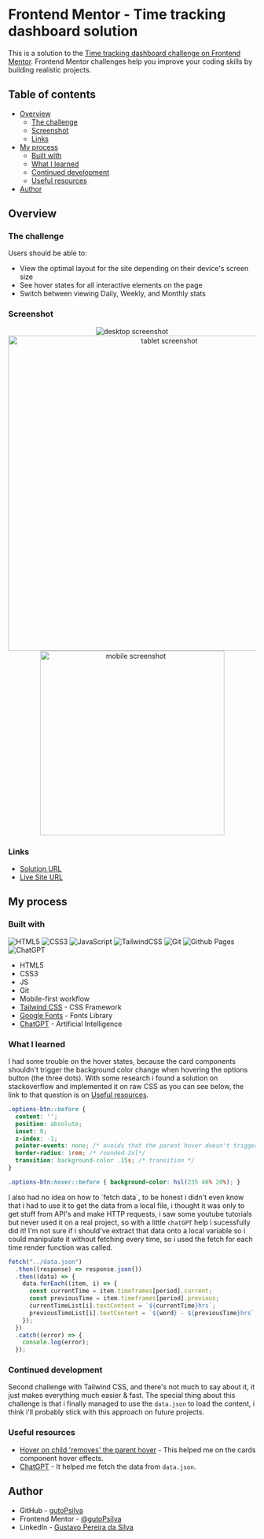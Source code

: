 # Frontend Mentor - Time tracking dashboard solution

This is a solution to the [Time tracking dashboard challenge on Frontend Mentor](https://www.frontendmentor.io/challenges/time-tracking-dashboard-UIQ7167Jw). Frontend Mentor challenges help you improve your coding skills by building realistic projects. 

## Table of contents

- [Overview](#overview)
  - [The challenge](#the-challenge)
  - [Screenshot](#screenshot)
  - [Links](#links)
- [My process](#my-process)
  - [Built with](#built-with)
  - [What I learned](#what-i-learned)
  - [Continued development](#continued-development)
  - [Useful resources](#useful-resources)
- [Author](#author)

## Overview

### The challenge

Users should be able to:

- View the optimal layout for the site depending on their device's screen size
- See hover states for all interactive elements on the page
- Switch between viewing Daily, Weekly, and Monthly stats

### Screenshot

<div align="center">
  <img src="images\screenshots\desktop.jpeg" alt="desktop screenshot">
  <img src="images\screenshots\tablet.jpeg" alt="tablet screenshot" style="width: 640px">
  <img src="images\screenshots\mobile.jpeg" alt="mobile screenshot" style="width: 375px">
</div>

### Links

- [Solution URL](https://github.com/gutoPsilva/FrontEnd-Mentor/tree/main/015.%20time-tracking-dashboard-main)
- [Live Site URL](https://gutopsilva.github.io/FrontEnd-Mentor/015.%20time-tracking-dashboard-main/dist/index.html)

## My process

### Built with

<!-- Badges -->
![HTML5](https://img.shields.io/badge/html5-%23E34F26.svg?style=for-the-badge&logo=html5&logoColor=white)
![CSS3](https://img.shields.io/badge/css3-%231572B6.svg?style=for-the-badge&logo=css3&logoColor=white)
![JavaScript](https://img.shields.io/badge/javascript-%23323330.svg?style=for-the-badge&logo=javascript&logoColor=%23F7DF1E)
![TailwindCSS](https://img.shields.io/badge/tailwindcss-%2338B2AC.svg?style=for-the-badge&logo=tailwind-css&logoColor=white)
![Git](https://img.shields.io/badge/git-%23F05033.svg?style=for-the-badge&logo=git&logoColor=white)
![Github Pages](https://img.shields.io/badge/github%20pages-121013?style=for-the-badge&logo=github&logoColor=white)
![ChatGPT](https://img.shields.io/badge/chatGPT-74aa9c?style=for-the-badge&logo=openai&logoColor=white)

- HTML5
- CSS3
- JS
- Git
- Mobile-first workflow
- [Tailwind CSS](https://tailwindcss.com/) - CSS Framework
- [Google Fonts](https://fonts.google.com/) - Fonts Library
- [ChatGPT](https://chat.openai.com/) - Artificial Intelligence

### What I learned

I had some trouble on the hover states, because the card components shouldn't trigger the background color change when hovering the options button (the three dots). With some research i found a solution on stackoverflow and implemented it on raw CSS as you can see below, the link to that question is on [Useful resources](#useful-resources).

```css
.options-btn::before {
  content: '';
  position: absolute;
  inset: 0;
  z-index: -1;
  pointer-events: none; /* avoids that the parent hover doesn't trigger when hovering the ::before content */
  border-radius: 1rem; /* rounded-2xl*/
  transition: background-color .15s; /* transition */
}

.options-btn:hover::before { background-color: hsl(235 46% 20%); }
```

I also had no idea on how to ´fetch data´, to be honest i didn't even know that i had to use it to get the data from a local file, i thought it was only to get stuff from API's and make HTTP requests, i saw some youtube tutorials but never used it on a real project, so with a little `chatGPT` help i sucessfully did it! I'm not sure if i should've extract that data onto a local variable so i could manipulate it without fetching every time, so i used the fetch for each time render function was called.

```js
fetch("../data.json")
  .then((response) => response.json())
  .then((data) => {
    data.forEach((item, i) => {
      const currentTime = item.timeframes[period].current;
      const previousTime = item.timeframes[period].previous;
      currentTimeList[i].textContent = `${currentTime}hrs`;
      previousTimeList[i].textContent = `${word} - ${previousTime}hrs`;
    });
  })
  .catch((error) => {
    console.log(error);
  });
```

### Continued development

Second challenge with Tailwind CSS, and there's not much to say about it, it just makes everything much easier & fast. The special thing about this challenge is that i finally managed to use the `data.json` to load the content, i think i'll probably stick with this approach on future projects.

### Useful resources

- [Hover on child 'removes' the parent hover](https://stackoverflow.com/questions/17923922/hover-on-child-should-turn-off-hover-effect-on-parent) - This helped me on the cards component hover effects. 
- [ChatGPT](https://chat.openai.com/) - It helped me fetch the data from `data.json`.

## Author

- GitHub - [gutoPsilva](https://github.com/gutoPsilva)
- Frontend Mentor - [@gutoPsilva](https://www.frontendmentor.io/profile/gutoPsilva)
- LinkedIn - [Gustavo Pereira da Silva](https://www.linkedin.com/in/gustavo-pereira-da-silva-b5b684247/)